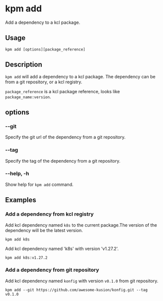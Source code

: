# kpm add

Add a dependency to a kcl package.

## Usage

```shell
kpm add [options][package_reference]
```

## Description

`kpm add` will add a dependency to a kcl package. The dependency can be from a git repository, or a kcl registry.

`package_reference` is a kcl package reference, looks like `package_name:version`.

## options

### --git

Specify the git url of the dependency from a git repository.

### --tag

Specify the tag of the dependency from a git repository.

### --help, -h

Show help for `kpm add` command.

## Examples

### Add a dependency from kcl registry

Add kcl dependency named `k8s` to the current package.The version of the dependency will be the latest version.

```shell
kpm add k8s
```

Add kcl dependency named 'k8s' with version 'v1.27.2'.

```shell
kpm add k8s:v1.27.2
```

### Add a dependency from git repository

Add kcl dependency named `konfig` with version `v0.1.0` from git repository.

```shell
kpm add --git https://github.com/awesome-kusion/konfig.git --tag v0.1.0
```
